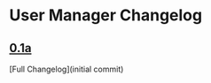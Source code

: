 # User Manager Changelog

## [0.1a](https://github.com/yorkshirelandscape/user-manager/tree/0.1a)

[Full Changelog](initial commit)
